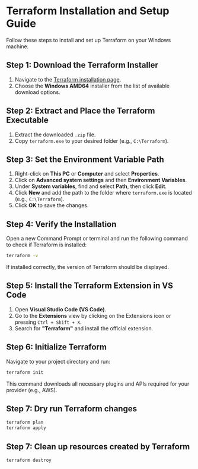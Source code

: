 # Terraform Installation and Setup Guide

Follow these steps to install and set up Terraform on your Windows machine.

## Step 1: Download the Terraform Installer

1. Navigate to the [Terraform installation page](https://developer.hashicorp.com/terraform/install?product_intent=terraform).
2. Choose the **Windows AMD64** installer from the list of available download options.

## Step 2: Extract and Place the Terraform Executable

1. Extract the downloaded `.zip` file.
2. Copy `terraform.exe` to your desired folder (e.g., `C:\Terraform`).

## Step 3: Set the Environment Variable Path

1. Right-click on **This PC** or **Computer** and select **Properties**.
2. Click on **Advanced system settings** and then **Environment Variables**.
3. Under **System variables**, find and select **Path**, then click **Edit**.
4. Click **New** and add the path to the folder where `terraform.exe` is located (e.g., `C:\Terraform`).
5. Click **OK** to save the changes.

## Step 4: Verify the Installation

Open a new Command Prompt or terminal and run the following command to check if Terraform is installed:

```sh
terraform -v
```

If installed correctly, the version of Terraform should be displayed.

## Step 5: Install the Terraform Extension in VS Code

1. Open **Visual Studio Code (VS Code)**.
2. Go to the **Extensions** view by clicking on the Extensions icon or pressing `Ctrl + Shift + X`.
3. Search for **"Terraform"** and install the official extension.

## Step 6: Initialize Terraform

Navigate to your project directory and run:

```sh
terraform init
```

This command downloads all necessary plugins and APIs required for your provider (e.g., AWS).

## Step 7: Dry run Terraform changes

```sh
terraform plan
terraform apply
```

## Step 7: Clean up resources created by Terraform

```sh
terraform destroy
```
